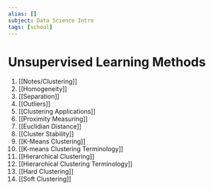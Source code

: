 ```yaml
---
alias: []
subject: Data Science Intro
tags: [school]
---
```

# Unsupervised Learning Methods


1. [[Notes/Clustering]]
2. [[Homogeneity]]
3. [[Separation]]
4. [[Outliers]]
5. [[Clustering Applications]]
6. [[Proximity Measuring]]
7. [[Euclidian Distance]]
8. [[Cluster Stability]]
9. [[K-Means Clustering]]
10. [[K-means Clustering Terminology]]
11. [[Hierarchical Clustering]]
12. [[Hierarchical Clustering Terminology]]
13. [[Hard Clustering]]
14. [[Soft Clustering]]